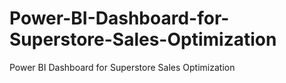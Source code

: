 # Power-BI-Dashboard-for-Superstore-Sales-Optimization
Power BI Dashboard for Superstore Sales Optimization
